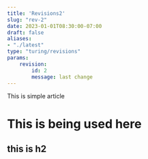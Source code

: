 ```yaml
---
title: 'Revisions2'
slug: "rev-2"
date: 2023-01-01T08:30:00-07:00
draft: false
aliases:
- "./latest"
type: "turing/revisions"
params:
    revision:
        id: 2
        message: last change
---
```


This is simple article 

<!--more-->

# This is being used here


## this is h2 


